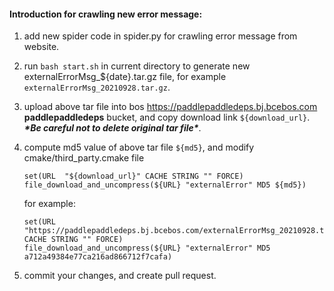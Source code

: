 #### **Introduction for crawling new error message:**



1. add new spider code in spider.py for crawling error message from website. 

2. run `bash start.sh` in current  directory to generate new externalErrorMsg_${date}.tar.gz file, for example `externalErrorMsg_20210928.tar.gz`.

3. upload above tar file into bos https://paddlepaddledeps.bj.bcebos.com **paddlepaddledeps** bucket, and copy download link `${download_url}`. ***\*Be careful not to delete original tar file\****.

4. compute md5 value of above tar file `${md5}`, and modify cmake/third_party.cmake file 

   ```
   set(URL  "${download_url}" CACHE STRING "" FORCE)
   file_download_and_uncompress(${URL} "externalError" MD5 ${md5})   
   ```

   for example:

   ```
   set(URL  "https://paddlepaddledeps.bj.bcebos.com/externalErrorMsg_20210928.tar.gz" CACHE STRING "" FORCE)
   file_download_and_uncompress(${URL} "externalError" MD5 a712a49384e77ca216ad866712f7cafa)
   ```

5. commit your changes, and create pull request.
